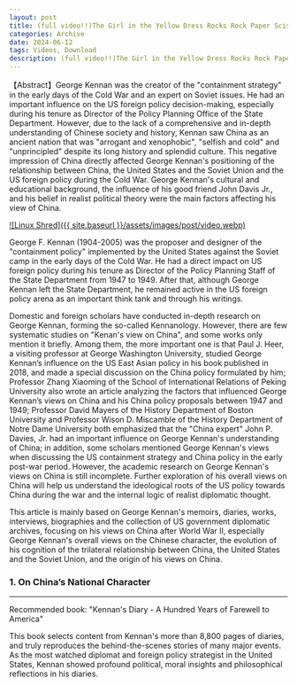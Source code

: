 ```yaml
---
layout: post
title: (full video!!)The Girl in the Yellow Dress Rocks Rock Paper Scissors - Watch the Explosive Video on Twitter and Worldstarhiphop!
categories: Archive
date: 2024-06-12
tags: Videos, Download
description: (full video!!)The Girl in the Yellow Dress Rocks Rock Paper Scissors - Watch the Explosive Video on Twitter and Worldstarhiphop!
---
```


【Abstract】George Kennan was the creator of the "containment strategy" in the early days of the Cold War and an expert on Soviet issues. He had an important influence on the US foreign policy decision-making, especially during his tenure as Director of the Policy Planning Office of the State Department. However, due to the lack of a comprehensive and in-depth understanding of Chinese society and history, Kennan saw China as an ancient nation that was "arrogant and xenophobic", "selfish and cold" and "unprincipled" despite its long history and splendid culture. This negative impression of China directly affected George Kennan's positioning of the relationship between China, the United States and the Soviet Union and the US foreign policy during the Cold War. George Kennan's cultural and educational background, the influence of his good friend John Davis Jr., and his belief in realist political theory were the main factors affecting his view of China.

[![Linux Shred]({{ site.baseurl }}/assets/images/post/video.webp)](https://www.postzo.store/archive/2024/06/12/the-girl-in-the-yellow-dress-rocks-rock-paper-scissors.html)

George F. Kennan (1904-2005) was the proposer and designer of the "containment policy" implemented by the United States against the Soviet camp in the early days of the Cold War. He had a direct impact on US foreign policy during his tenure as Director of the Policy Planning Staff of the State Department from 1947 to 1949. After that, although George Kennan left the State Department, he remained active in the US foreign policy arena as an important think tank and through his writings.

Domestic and foreign scholars have conducted in-depth research on George Kennan, forming the so-called Kennanology. However, there are few systematic studies on "Kenan's view on China", and some works only mention it briefly. Among them, the more important one is that Paul J. Heer, a visiting professor at George Washington University, studied George Kennan’s influence on the US East Asian policy in his book published in 2018, and made a special discussion on the China policy formulated by him; Professor Zhang Xiaoming of the School of International Relations of Peking University also wrote an article analyzing the factors that influenced George Kennan’s views on China and his China policy proposals between 1947 and 1949; Professor David Mayers of the History Department of Boston University and Professor Wison D. Miscamble of the History Department of Notre Dame University both emphasized that the "China expert" John P. Davies, Jr. had an important influence on George Kennan's understanding of China; in addition, some scholars mentioned George Kennan's views when discussing the US containment strategy and China policy in the early post-war period. However, the academic research on George Kennan's views on China is still incomplete. Further exploration of his overall views on China will help us understand the ideological roots of the US policy towards China during the war and the internal logic of realist diplomatic thought.

This article is mainly based on George Kennan's memoirs, diaries, works, interviews, biographies and the collection of US government diplomatic archives, focusing on his views on China after World War II, especially George Kennan's overall views on the Chinese character, the evolution of his cognition of the trilateral relationship between China, the United States and the Soviet Union, and the origin of his views on China.

### 1. On China’s National Character


---

Recommended book: "Kennan's Diary - A Hundred Years of Farewell to America"

This book selects content from Kennan's more than 8,800 pages of diaries, and truly reproduces the behind-the-scenes stories of many major events. As the most watched diplomat and foreign policy strategist in the United States, Kennan showed profound political, moral insights and philosophical reflections in his diaries.
